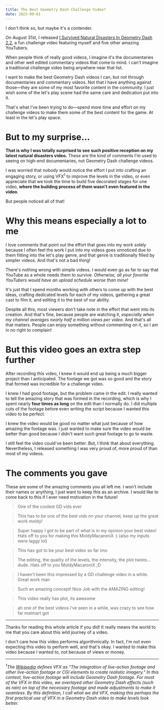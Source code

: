```yaml
---
title: The Best Geometry Dash Challenge Video?
date: 2023-09-01
---
```


I don't think so, but maybe it's a contender.

On August 31st, I released [I Survived Natural Disasters In Geometry Dash 2.2](https://youtu.be/G0ILGUYN7lI?si=sVJgwiFcE53MI0eN), a fun challenge video featuring myself and five other amazing YouTubers.

When people think of really good videos, I imagine it's the documentaries and other well edited commentary videos that come to mind. I can't imagine a traditional challenge video being anywhere near that list.

I want to make the best Geometry Dash videos I can, but not through documentaries and commentary videos. Not that I have anything against those—they are some of my most favorite content in the community. I just wish some of the let's play scene had the same care and dedication put into it.

That's what I've been trying to do—spend more time and effort on my challenge videos to make them some of the best content for the game. At least in the let's play space.

<!-- And I'm not the only one doing this. [Stallion](https://www.youtube.com/@StallionGD) comes to mind when I think of other Geometry Dash challenge YouTubers but channels like [MatMart](https://www.youtube.com/@MatMart) are starting to dip into that space again.

But other than Stallion, I can't think of other Geometry Dash YouTubers making this kind of content. -->

# But to my surprise...

**That is why I was totally surprised to see such positive reception on my latest natural disasters video.** These are the kind of comments I'm used to seeing on high-end documentaries, not Geometry Dash challenge videos.

I was worried that nobody would notice the effort I put into crafting an engaging story, or using VFX<sup>1</sup> to improve the levels in the video, or even appreciate that we took the time to build five decorated stages for one video, **where the building process of them wasn't even featured in the video**.

But people noticed all of that!

# Why this means especially a lot to me

I love comments that point out the effort that goes into my work solely because I often feel the work I put into my videos goes unnoticed due to them fitting into the let's play genre, and that genre is traditionally filled by simpler videos. And that's not a bad thing!

There's nothing wrong with simple videos. I would even go as far to say that YouTube as a whole needs them to survive. *Otherwise, all your favorite YouTubers would have an upload schedule worse than mine!*

It's just that I spend months working with others to come up with the best ideas, crafting dedicated levels for each of my videos, gathering a great cast to film it, and editing it to the best of our ability.

Despite all this, most viewers don't take note in the effort that went into its creation. And that's fine, because people are watching it, *especially when my channel averages nearly half a million views per video.* And that's all that matters. People can enjoy something without commenting on it, so I am in no right to complain!

# But this video goes an extra step further

After recording this video, I knew it would end up being a much bigger project than I anticipated. The footage we got was so good and the story that formed was incredible for a challenge video.

I knew I had good footage, but the problem came in the edit. I really wanted to tell the amazing story that was formed in the recording, which is why I spent nearly **four times as long** on the edit than I normally do. I did multiple cuts of the footage before even writing the script because I wanted this video to be perfect.

I knew the video would be good no matter what just because of how amazing the footage was. I just wanted to make sure the video would be better than good because I didn't want such great footage to go to waste.

I still feel the video could've been better. But, I think that about everything. Nevertheless, I released something I was very proud of, more proud of than most of my videos.

# The comments you gave

These are some of the amazing comments you all left me. I won't include their names or anything, I just want to keep this as an archive. I would like to come back to this if I ever need motivation in the future!

> One of the coolest GD vids ever

> This has to be one of the best vids on your channel, keep up the great work moldy!

> Super happy I got to be part of what is in my opinion your best video! Hats off to you for making this MoldyMacaroniX :) (also my inputs were laggy lol)

> This has got to be your best video so far imo
> 
> The editing, the quality of the levels, the intensity, the plot twists... dude. Hats off to you MoldyMacaroniX ;D

> I haven't been this impressed by a GD challenge video in a while. Great work man

> Such an amazing concept! Nice Job with the AMAZING editing!

> This video really has plot, its awesome

> ah one of the best videos i’ve seen in a while, was crazy to see how far matmart got

---

Thanks for reading this whole article if you did! It really means the world to me that you care about this wild journey of a video.

I don't care how this video performs algorithmically. In fact, I'm not even expecting this video to perform well, and that's okay. I wanted to make this video because I wanted to, not because of views or money.

---

_<sup>1</sup>The [Wikipedia](https://en.wikipedia.org/w/index.php?title=Visual_effects&oldid=1173074770) defines VFX as "The integration of live-action footage and other live-action footage or CGI elements to create realistic imagery." In this context, live-action footage will include Geometry Dash footage. For most of the VFX in this video, we overlayed other Geometry Dash effects (such as rain) on top of the necessary footage and made adjustments to make it seamless. By this definition, I call what we did VFX, making this perhaps the first practical use of VFX in a Geometry Dash video to make levels look better._